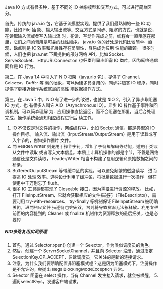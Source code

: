 Java IO 方式有很多种，基于不同的 IO 抽象模型和交互方式，可以进行简单区分。


首先，传统的 java.io 包，它基于流模型实现，提供了我们最熟知的一些 IO 功能，比如 File 抽
象、输入输出流等。交互方式是同步、阻塞的方式，也就是说，在读取输入流或者写入输出流
时，在读、写动作完成之前，线程会一直阻塞在那里，它们之间的调用是可靠的线性顺序。
java.io 包的好处是代码比较简单、直观，缺点则是 IO 效率和扩展性存在局限性，容易成为应用
性能的瓶颈。
很多时候，人们也把 java.net 下面提供的部分网络 API，比如 Socket、ServerSocket、
HttpURLConnection 也归类到同步阻塞 IO 类库，因为网络通信同样是 IO 行为。


第二，在 Java 1.4 中引入了 NIO 框架（java.nio 包），提供了 Channel、Selector、Buffer 等
新的抽象，可以构建多路复用的、同步非阻塞 IO 程序，同时提供了更接近操作系统底层的高性
能数据操作方式。


第三，在 Java 7 中，NIO 有了进一步的改进，也就是 NIO 2，引入了异步非阻塞 IO 方式，也
有很多人叫它 AIO（Asynchronous IO）。异步 IO 操作基于事件和回调机制，可以简单理解
为，应用操作直接返回，而不会阻塞在那里，当后台处理完成，操作系统会通知相应线程进行后
续工作。


1. IO 不仅仅是对文件的操作，网络编程中，比如 Socket 通信，都是典型的 IO 操作目标。
输入流、输出流（InputStream/OutputStream）是用于读取或写入字节的，例如操作图片
文件。
2. 而 Reader/Writer 则是用于操作字符，增加了字符编解码等功能，适用于类似从文件中读取
或者写入文本信息。本质上计算机操作的都是字节，不管是网络通信还是文件读取，
Reader/Writer 相当于构建了应用逻辑和原始数据之间的桥梁。
3. BufferedOutputStream 等带缓冲区的实现，可以避免频繁的磁盘读写，进而提高 IO 处理
效率。这种设计利用了缓冲区，将批量数据进行一次操作，但在使用中千万别忘了 flush。
4. 很多 IO 工具类都实现了 Closeable 接口，因为需要进行资源的释放。
比如，打开 FileInputStream，它就会获取相应的文件描述符（FileDescriptor），需要利用
try-with-resources、 try-finally 等机制保证 FileInputStream 被明确关闭，进而相应文件
描述符也会失效，否则将导致资源无法被释放。利用专栏前面的内容提到的 Cleaner 或
finalize 机制作为资源释放的最后把关，也是必要的

##### NIO多路复用实现原理
1. 首先，通过 Selector.open() 创建一个 Selector，作为类似调度员的角色。
2. 然后，创建一个 ServerSocketChannel，并且向 Selector 注册，通过指定SelectionKey.OP_ACCEPT，告诉调度员，它关注的是新的连接请求。
3. 注意，为什么我们要明确配置非阻塞模式呢？这是因为阻塞模式下，注册操作是不允许的，会抛出 IllegalBlockingModeException 异常。
4. Selector 阻塞在 select 操作，当有 Channel 发生接入请求，就会被唤醒。
5.遍历selectKeys，发送客户端请求。
